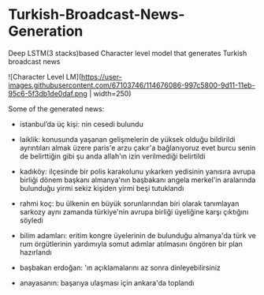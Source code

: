# Turkish-Broadcast-News-Generation
Deep LSTM(3 stacks)based Character level model that generates Turkish broadcast news

![Character Level LM](https://user-images.githubusercontent.com/67103746/114676086-997c5800-9d11-11eb-95c6-5f3db1de0daf.png  | width=250)
 

Some of the generated news:

- istanbul’da üç kişi: nin cesedi bulundu

- laiklik: konusunda yaşanan gelişmelerin de yüksek olduğu bildirildi ayrıntıları almak üzere paris'e arzu çakır'a bağlanıyoruz evet burcu senin de belirttiğin gibi şu anda allah'ın izin verilmediği belirtildi 

- kadıköy: ilçesinde bir polis karakolunu yıkarken yedisinin yanısıra avrupa birliği dönem başkanı almanya'nın başbakanı angela merkel'in aralarında bulunduğu yirmi sekiz kişiden yirmi beşi tutuklandı 

- rahmi koç: bu ülkenin en büyük sorunlarından biri olarak tanımlayan sarkozy aynı zamanda türkiye'nin avrupa birliği üyeliğine karşı çıktığını söyledi

- bilim adamları: eritim kongre üyelerinin de bulunduğu almanya'da türk ve rum örgütlerinin yardımıyla somut adımlar atılmasını öngören bir plan hazırlandı 

- başbakan erdoğan: 'ın açıklamalarını az sonra dinleyebilirsiniz 

- anayasanın: başarıya ulaşması için ankara'da toplandı
